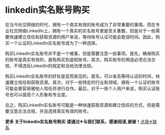 # linkedin实名账号购买

在当今社交网络的时代，拥有一个真实有效的账号成为了非常重要的事情。而在专业社交网络LinkedIn上，拥有一个真实的实名账号更是至关重要。但是对于一些需要快速建立信任和获取资源的用户来说，等待账号认证可能会耽误时间。因此，购买一个认证的LinkedIn实名账号成为了一种选择。

购买LinkedIn实名账号并不是一个难事，但是需要注意一些事项。首先，确保购买的账号是真实有效的，避免购买到虚假账号。其次，购买账号的用途必须合法合规，不得违反LinkedIn的规定和当地法律法规。

购买LinkedIn实名账号的好处是显而易见的。首先，可以省去等待认证的时间，快速建立信任和获取资源。其次，对于一些特定的行业和领域，拥有一个认证的账号可能会更容易被他人信任并进行合作。最后，对于一些个人用户来说，购买认证账号也可以提高个人形象和专业度。

总之，购买LinkedIn实名账号可能是一种快速获取资源和建立信任的方式，但是需要注意合法合规，并且选择真实有效的账号。

**更多 关于linkedin实名账号购买 请通过✈与我们联系，感谢阅读,谢谢！**[点我✈联系](https://abc.k02.cc)